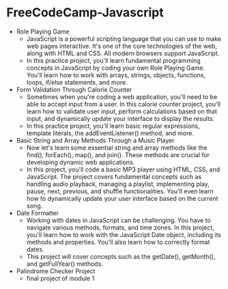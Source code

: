 # FreeCodeCamp-Javascript

- Role Playing Game
  - JavaScript is a powerful scripting language that you can use to make web pages interactive. It's one of the core technologies of the web, along with HTML and CSS. All modern browsers support JavaScript.
  - In this practice project, you'll learn fundamental programming concepts in JavaScript by coding your own Role Playing Game. You'll learn how to work with arrays, strings, objects, functions, loops, if/else statements, and more.
- Form Validation Through Calorie Counter
  - Sometimes when you're coding a web application, you'll need to be able to accept input from a user. In this calorie counter project, you'll learn how to validate user input, perform calculations based on that input, and dynamically update your interface to display the results.
  - In this practice project, you'll learn basic regular expressions, template literals, the addEventListener() method, and more.
- Basic String and Array Methods Through a Music Player
  - Now let's learn some essential string and array methods like the find(), forEach(), map(), and join(). These methods are crucial for developing dynamic web applications.
  - In this project, you'll code a basic MP3 player using HTML, CSS, and JavaScript. The project covers fundamental concepts such as handling audio playback, managing a playlist, implementing play, pause, next, previous, and shuffle functionalities. You'll even learn how to dynamically update your user interface based on the current song.
- Date Formatter
  - Working with dates in JavaScript can be challenging. You have to navigate various methods, formats, and time zones. In this project, you'll learn how to work with the JavaScript Date object, including its methods and properties. You'll also learn how to correctly format dates.
  - This project will cover concepts such as the getDate(), getMonth(), and getFullYear() methods.
- Palindrome Checker Project
  - final project of module 1
